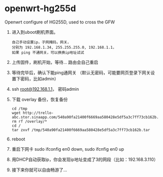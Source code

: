 openwrt-hg255d
==============

Openwrt configure of HG255D, used to cross the GFW

1.	进入到uboot刷机界面。

		自己手动设置ip，子网掩码，网关，
		分别为 192.168.1.34, 255.255.255.0, 192.168.1.1，
		如果 ping 不通网关，可以换换ip地址试试

2.	上传固件，刷机开始，等待... 路由会自己重启
3.	等待完毕后，确认下能ping通网关 （默认无密码，可能要网页登录下网关设置下密码，比如admin）
4.	ssh root@192.168.1.1， 密码admin
4.	下载 overlay 备份，恢复备份

		cd /tmp
		wget http://trello-abc.stor.sinaapp.com/540a90fa21400f6669aa580428e5df5a3c7ff73cb162b.tar
		rm rf /overlay/*
		cd /
		tar zxvf /tmp/540a90fa21400f6669aa580428e5df5a3c7ff73cb162b.tar
	
5.	reboot
6.	重启下网卡 sudo ifconfig en0 down, sudo ifcnfig en0 up
7.	用DHCP自动获取ip，你会发现ip地址变成了3的网段（比如：192.168.3.110）
8.	接下来你就可以自由畅游了...